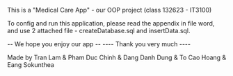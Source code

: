 This is a "Medical Care App" - our OOP project (class 132623 - IT3100)

To config and run this application, please read the appendix in file word,
and use 2 attached file - createDatabase.sql and insertData.sql.

-- We hope you enjoy our app --
---- Thank you very much ----

Made by Tran Lam & Pham Duc Chinh & Dang Danh Dung & To Cao Hoang & Eang Sokunthea
